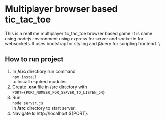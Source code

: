 # Multiplayer browser based tic_tac_toe

This is a realtime multiplayer tic_tac_toe browser based game. It is name using nodejs environment using express for server and socket.io for websockets. It uses bootstrap for styling and jQuery for scripting frontend. \

## How to run project

1. In **/src** directiory run command \
   `npm install` \
   to install required modules.
2. Create **.env** file in /src directory with \
   `PORT={PORT_NUMBER_FOR_SERVER_TO_LISTEN_ON}`
3. Run \
   `node server.js` \
    in **/src** directory to start server.
4. Navigate to http://localhost:${PORT}.
